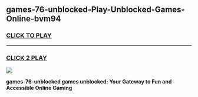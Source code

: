 
## games-76-unblocked-Play-Unblocked-Games-Online-bvm94
<h3>
<a href="https://premium76.site?title=games-76-unblocked&ref=25A">CLICK TO PLAY</a></h3>
<hr>

<h3>
<a href="https://premium76.site?title=games-76-unblocked&ref=25A">CLICK 2 PLAY</a>
  
</h3>

<a href="https://premium76.site?title=games-76-unblocked&ref=25A"><img src="https://clearcache.store/games.png"></a>


**games-76-unblocked games unblocked: Your Gateway to Fun and Accessible Online Gaming**
